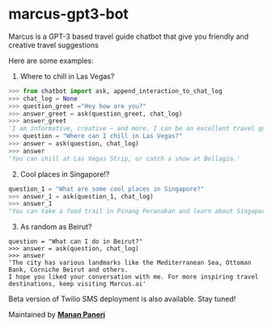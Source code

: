 # marcus-gpt3-bot

Marcus is a GPT-3 based travel guide chatbot that give you friendly and creative travel suggestions

Here are some examples:
1. Where to chill in Las Vegas?
  ```python
  >>> from chatbot import ask, append_interaction_to_chat_log
  >>> chat_log = None
  >>> question_greet ="Hey how are you?"
  >>> answer_greet = ask(question_greet, chat_log)
  >>> answer_greet
  'I am informative, creative — and more. I can be an excellent travel guide for you.'
  >>> question = "Where can I chill in Las Vegas?"
  >>> answer = ask(question, chat_log)
  >>> answer
  'You can chill at Las Vegas Strip, or catch a show at Bellagio.'
  ```
2. Cool places in Singapore!?
  ```python
  question_1 = "What are some cool places in Singapore?"
  >>> answer_1 = ask(question_1, chat_log)
  >>> answer_1
  "You can take a food trail in Pinang Peranakan and learn about Singapore's culture."
  ```
3. As random as Beirut?
  ```
  question = "What can I do in Beirut?"
  >>> answer = ask(question, chat_log)
  >>> answer
  'The city has various landmarks like the Mediterranean Sea, Ottoman Bank, Corniche Beirut and others.
  I hope you liked your conversation with me. For more inspiring travel    destinations, keep visiting Marcus.ai'
  ```
  
 Beta version of Twilio SMS deployment is also available. Stay tuned!
 
 Maintained by **[Manan Paneri](github.com/manan-paneri-99)**
  
